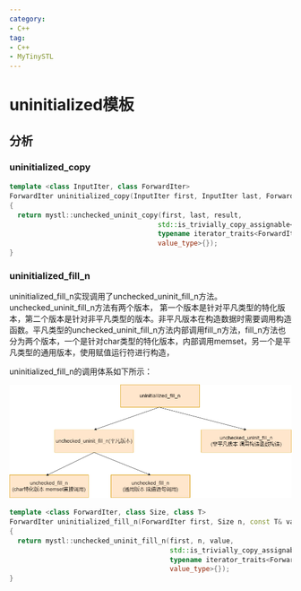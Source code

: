 ```yaml
---
category: 
- C++
tag:
- C++
- MyTinySTL
---
```


# uninitialized模板

## 分析

### uninitialized_copy

```cpp
template <class InputIter, class ForwardIter>
ForwardIter uninitialized_copy(InputIter first, InputIter last, ForwardIter result)
{
  return mystl::unchecked_uninit_copy(first, last, result, 
                                     std::is_trivially_copy_assignable<
                                     typename iterator_traits<ForwardIter>::
                                     value_type>{});
}
```


### uninitialized_fill_n

uninitialized_fill_n实现调用了unchecked_uninit_fill_n方法。unchecked_uninit_fill_n方法有两个版本， 第一个版本是针对平凡类型的特化版本，第二个版本是针对非平凡类型的版本。非平凡版本在构造数据时需要调用构造函数。平凡类型的unchecked_uninit_fill_n方法内部调用fill_n方法，fill_n方法也分为两个版本，一个是针对char类型的特化版本，内部调用memset，另一个是平凡类型的通用版本，使用赋值运行符进行构造，

uninitialized_fill_n的调用体系如下所示：

![uninitialized_fill_n](https://github.com/zgjsxx/static-img-repo/raw/main/blog/open_source_project/MyTinySTL/uninitialized/uninitiallized_fill_n.png)

```cpp
template <class ForwardIter, class Size, class T>
ForwardIter uninitialized_fill_n(ForwardIter first, Size n, const T& value)
{
  return mystl::unchecked_uninit_fill_n(first, n, value, 
                                        std::is_trivially_copy_assignable<
                                        typename iterator_traits<ForwardIter>::
                                        value_type>{});
}
```